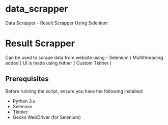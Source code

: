 # data_scrapper
Data Scrapper - Result Scrapper Using Selenium

# Result Scrapper

Can be used to scrape data from website using - Selenium ( Multithreading added ) 
UI is made using tkitner ( Custom Tkitner )

## Prerequisites

Before running the script, ensure you have the following installed:

- Python 3.x
- Selenium
- Tkinter
- Gecko WebDriver (for Selenium)
